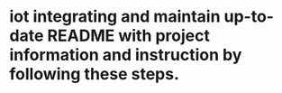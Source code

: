 # iot integrating and maintain up-to-date README with project information and instruction by following these steps.
